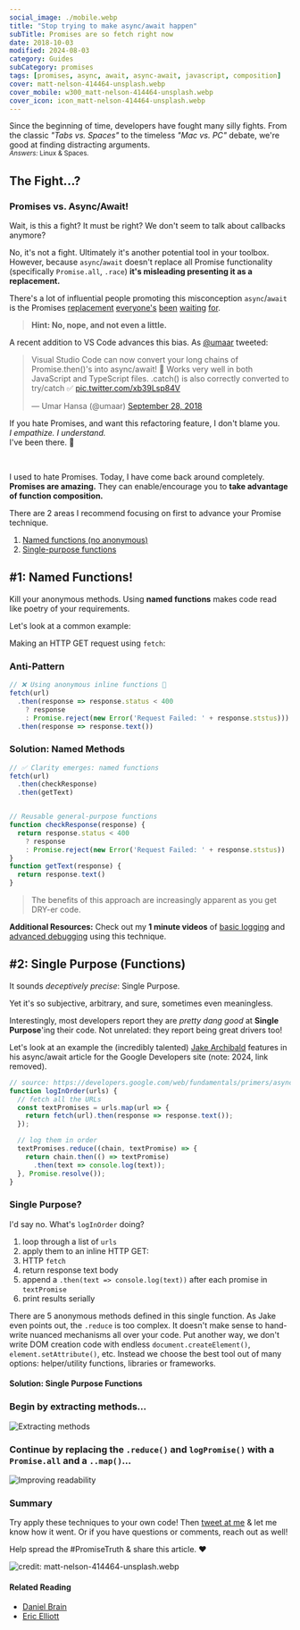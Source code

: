 ```yaml
---
social_image: ./mobile.webp
title: "Stop trying to make async/await happen"
subTitle: Promises are so fetch right now
date: 2018-10-03
modified: 2024-08-03
category: Guides
subCategory: promises
tags: [promises, async, await, async-await, javascript, composition]
cover: matt-nelson-414464-unsplash.webp
cover_mobile: w300_matt-nelson-414464-unsplash.webp
cover_icon: icon_matt-nelson-414464-unsplash.webp
---
```


Since the beginning of time, developers have fought many silly fights. From the classic _"Tabs vs. Spaces"_ to the timeless _"Mac vs. PC"_ debate, we're good at finding distracting arguments.
<br />
<small>_Answers:_ Linux & Spaces.</small>

<!-- We're going to look at 2 rules to improve your life with Promises. -->

## The Fight...?

### Promises vs. Async/Await!

Wait, is this a fight? It must be right? We don't seem to talk about callbacks anymore?

No, it's not a fight. Ultimately it's another potential tool in your toolbox. However, because `async`/`await` doesn't replace all Promise functionality (specifically `Promise.all`, `.race`) **it's misleading presenting it as a replacement.**

There's a lot of influential people promoting this misconception `async`/`await` is the Promises [replacement](https://developers.google.com/web/fundamentals/primers/async-functions) [everyone's](https://hackernoon.com/6-reasons-why-javascripts-async-await-blows-promises-away-tutorial-c7ec10518dd9) [been](https://twitter.com/umaar/status/1045655069478334464) [waiting](http://2ality.com/2017/08/promise-try.html#why-not-just-use-async-functions) [for](https://dzone.com/articles/javascript-promises-and-why-asyncawait-wins-the-ba).

> **Hint: No, nope, and not even a little.**


A recent addition to VS Code advances this bias. As [@umaar](https://twitter.com/umaar) tweeted:

<blockquote class="twitter-tweet" data-lang="en"><p lang="en" dir="ltr">Visual Studio Code can now convert your long chains of Promise.then()&#39;s into async/await! 🎊 Works very well in both JavaScript and TypeScript files. .catch() is also correctly converted to try/catch ✅ <a href="https://t.co/xb39Lsp84V">pic.twitter.com/xb39Lsp84V</a></p>&mdash; Umar Hansa (@umaar) <a href="https://twitter.com/umaar/status/1045655069478334464?ref_src=twsrc%5Etfw">September 28, 2018</a></blockquote>

<!-- Sure, it's an impressive addition to an already amazing list of features. -->

If you hate Promises, and want this refactoring feature, I don't blame you.
<br />
_I empathize. I understand._
<br />
I've been there. 🤗

<br />

I used to hate Promises. Today, I have come back around completely. **Promises are amazing.** They can enable/encourage you to **take advantage of function composition.**

There are 2 areas I recommend focusing on first to advance your Promise technique.

1. [Named functions (no anonymous)](#rule-1)
1. [Single-purpose functions](#rule-2)

<h2 id="rule-1">#1: Named Functions!</h2>

Kill your anonymous methods. Using **named functions** makes code read like poetry of your requirements.

Let's look at a common example:

Making an HTTP GET request using `fetch`:

<!-- the fetch specification states [HTTP status codes](https://http.cat/) over 400 or 500 **do not automatically trigger an error.** The default in many AJAX libraries (jQuery, axios). -->

<!-- Before we see the solution, look over a common "recommended" implementation: -->

### Anti-Pattern

```js
// ❌ Using anonymous inline functions 💩
fetch(url)
  .then(response => response.status < 400
    ? response
    : Promise.reject(new Error('Request Failed: ' + response.ststus)))
  .then(response => response.text())
```

### Solution: Named Methods

```js
// ✅ Clarity emerges: named functions
fetch(url)
  .then(checkResponse)
  .then(getText)


// Reusable general-purpose functions
function checkResponse(response) {
  return response.status < 400
    ? response
    : Promise.reject(new Error('Request Failed: ' + response.ststus))
}
function getText(response) {
  return response.text()
}
```

> The benefits of this approach are increasingly apparent as you get DRY-er code.

**Additional Resources:** Check out my **1 minute videos** of [basic logging](https://youtu.be/xR_MZE1SIkk) and [advanced debugging](https://youtu.be/P_tghqWj72M) using this technique.

<h2 id="rule-2">#2: Single Purpose (Functions)</h2>

It sounds _deceptively precise_: Single Purpose.

Yet it's so subjective, arbitrary, and sure, sometimes even meaningless.

<!-- Instead of arguing if a given function is sufficiently focused.

I came up with a rough measure for this: `Purpose Cost`. The higher the score, more likely it's doing too much.

```js
// 1 point: the return & ternary are effectively a one-liner
function checkResponse(response) {
  return response.status < 400
    ? response
    : Promise.reject(new Error('Request Failed: ' + response.ststus))
}
// 1 point: the return & expression are also effectively a one-liner
function getText(response) {
  return response.text()
}
```

Given a function's code, add 1 point for every line containing any of: `if`, `return`, ternary, `for`, `const`, `let`, `var`, `switch`, `while`, `[].map/filter/reduce/etc`. Add 1 point for each instruction (ignore extra lines from whitespace). A number of chained expressions or methods only count for 1 point.

Whew, that was a bit of jargon.
 -->

Interestingly, most developers report they are _pretty dang good_ at **Single Purpose**'ing their code. Not unrelated: they report being great drivers too!

<!-- This **isn't a unique issue with Promises**, array methods and all other HoF-based (Higher Order Function) APIs have the same ergonomics. -->

Let's look at an example the (incredibly talented) [Jake Archibald](https://twitter.com/jaffathecake) features in his async/await article for the Google Developers site (note: 2024, link removed).

<!--
Let's look at one of the so called "❌ Not recommended" Promise examples. (The description is "say we wanted to fetch a series URLs and log them as soon as possible, in the correct order.") -->

```js
// source: https://developers.google.com/web/fundamentals/primers/async-functions
function logInOrder(urls) {
  // fetch all the URLs
  const textPromises = urls.map(url => {
    return fetch(url).then(response => response.text());
  });

  // log them in order
  textPromises.reduce((chain, textPromise) => {
    return chain.then(() => textPromise)
      .then(text => console.log(text));
  }, Promise.resolve());
}
```

### Single Purpose?

I'd say no. What's `logInOrder` doing?

1. loop through a list of `urls`
1. apply them to an inline HTTP GET:
  1. HTTP `fetch`
  1. return response text body
1. append a `.then(text => console.log(text))` after each promise in `textPromise`
  1. print results serially

There are 5 anonymous methods defined in this single function. As Jake even points out, the `.reduce` is too complex. It doesn't make sense to hand-write nuanced mechanisms all over your code. Put another way, we don't write DOM creation code with endless `document.createElement()`, `element.setAttribute()`, etc. Instead we choose the best tool out of many options: helper/utility functions, libraries or frameworks.

<!-- We need to isolate each 'step' that's going on: there's an HTTP request, a transform for a list of URLs into a list of results. Also a `console.log` is needed. -->

<!-- > 🤔 Why do `Promises` cause developers to abandon practices we use elsewhere? -->

<!-- **Note:** If the intention was to _initiate requests_ in a sequence, instead of merely printing the results out in order, this code doesn't actually do that. We'll refactor accordingly. -->



#### Solution: Single Purpose Functions

### Begin by **extracting methods**...

![](async-refactor-google-extract-methods-resized-75.webp "Extracting methods")

### Continue by replacing the `.reduce()` and `logPromise()` with a `Promise.all` and a `..map()`...

![](async-refactor-google-chain-methods-resized-75.webp "Improving readability")


### Summary

Try apply these techniques to your own code! Then [tweet at me](https://twitter.com/justsml) & let me know how it went. Or if you have questions or comments, reach out as well!

Help spread the #PromiseTruth & share this article. ❤️

![credit: matt-nelson-414464-unsplash.webp](matt-nelson-414464-unsplash.webp)

#### Related Reading

* [Daniel Brain](https://medium.com/@bluepnume/even-with-async-await-you-probably-still-need-promises-9b259854c161)
* [Eric Elliott](https://twitter.com/_ericelliott?lang=en)
